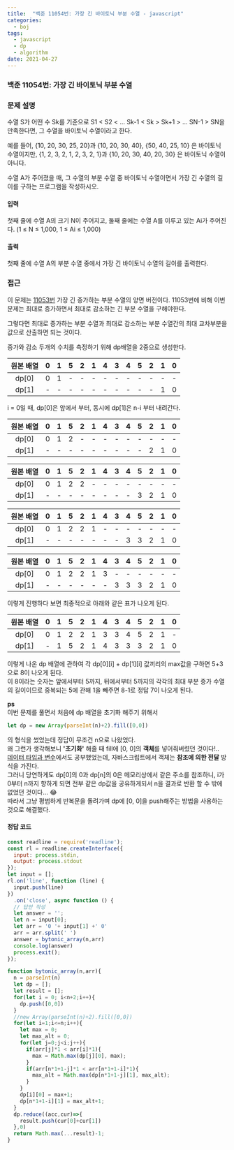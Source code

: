 ```yaml
---
title:  "백준 11054번: 가장 긴 바이토닉 부분 수열 - javascript"
categories: 
  - boj
tags:
  - javascript
  - dp
  - algorithm
date: 2021-04-27
---
```

### 백준 11054번: 가장 긴 바이토닉 부분 수열

### 문제 설명 
수열 S가 어떤 수 Sk를 기준으로 S1 < S2 < ... Sk-1 < Sk > Sk+1 > ... SN-1 > SN을 만족한다면, 그 수열을 바이토닉 수열이라고 한다.

예를 들어, {10, 20, 30, 25, 20}과 {10, 20, 30, 40}, {50, 40, 25, 10} 은 바이토닉 수열이지만,  {1, 2, 3, 2, 1, 2, 3, 2, 1}과 {10, 20, 30, 40, 20, 30} 은 바이토닉 수열이 아니다.

수열 A가 주어졌을 때, 그 수열의 부분 수열 중 바이토닉 수열이면서 가장 긴 수열의 길이를 구하는 프로그램을 작성하시오.

#### 입력
첫째 줄에 수열 A의 크기 N이 주어지고, 둘째 줄에는 수열 A를 이루고 있는 Ai가 주어진다. (1 ≤ N ≤ 1,000, 1 ≤ Ai ≤ 1,000)

#### 출력
첫째 줄에 수열 A의 부분 수열 중에서 가장 긴 바이토닉 수열의 길이를 출력한다.
### 접근   
이 문제는 [11053번](../11053) 가장 긴 증가하는 부분 수열의 양면 버전이다.
11053번에 비해 이번 문제는 최대로 증가하면서 최대로 감소하는 긴 부분 수열을 구해야한다.

그렇다면 최대로 증가하는 부분 수열과 최대로 감소하는 부분 수열간의 최대 교차부분을 값으로 산출하면 되는 것이다.   

증가와 감소 두개의 수치를 측정하기 위해 dp배열을 2중으로 생성한다.

|원본 배열|0|1|5|2|1|4|3|4|5|2|1|0|
|:-:|:-:|:-:|:-:|:-:|:-:|:-:|:-:|:-:|:-:|:-:|:-:|:-:|
|dp[0]|0|1|-|-|-|-|-|-|-|-|-|-|
|dp[1]|-|-|-|-|-|-|-|-|-|-|1|0|   

i = 0일 때,
dp[0]은 앞에서 부터, 동시에 dp[1]은 n-i 부터 내려간다.   

|원본 배열|0|1|5|2|1|4|3|4|5|2|1|0|
|:-:|:-:|:-:|:-:|:-:|:-:|:-:|:-:|:-:|:-:|:-:|:-:|:-:|
|dp[0]|0|1|2|-|-|-|-|-|-|-|-|-|
|dp[1]|-|-|-|-|-|-|-|-|-|2|1|0|   

|원본 배열|0|1|5|2|1|4|3|4|5|2|1|0|
|:-:|:-:|:-:|:-:|:-:|:-:|:-:|:-:|:-:|:-:|:-:|:-:|:-:|
|dp[0]|0|1|2|2|-|-|-|-|-|-|-|-|
|dp[1]|-|-|-|-|-|-|-|-|3|2|1|0|   

|원본 배열|0|1|5|2|1|4|3|4|5|2|1|0|
|:-:|:-:|:-:|:-:|:-:|:-:|:-:|:-:|:-:|:-:|:-:|:-:|:-:|
|dp[0]|0|1|2|2|1|-|-|-|-|-|-|-|
|dp[1]|-|-|-|-|-|-|-|3|3|2|1|0|   

|원본 배열|0|1|5|2|1|4|3|4|5|2|1|0|
|:-:|:-:|:-:|:-:|:-:|:-:|:-:|:-:|:-:|:-:|:-:|:-:|:-:|
|dp[0]|0|1|2|2|1|3|-|-|-|-|-|-|
|dp[1]|-|-|-|-|-|-|3|3|3|2|1|0|   

이렇게 진행하다 보면 최종적으로 아래와 같은 표가 나오게 된다.

|원본 배열|0|1|5|2|1|4|3|4|5|2|1|0|
|:-:|:-:|:-:|:-:|:-:|:-:|:-:|:-:|:-:|:-:|:-:|:-:|:-:|
|dp[0]|0|1|2|2|1|3|3|4|5|2|1|-|
|dp[1]|-|1|5|2|1|4|3|3|3|2|1|0|   

이렇게 나온 dp 배열에 관하여 각 dp[0][i] + dp[1][i] 값끼리의 max값을 구하면 5+3으로 8이 나오게 된다.   
이 8이라는 숫자는 앞에서부터 5까지, 뒤에서부터 5까지의 각각의 최대 부분 증가 수열의 길이이므로 중복되는 5에 관해 1을 빼주면 8-1로 정답 7이 나오게 된다.

**ps**   
이번 문제를 풀면서 처음에 dp 배열을 초기화 해주기 위해서   
```js
let dp = new Array(parseInt(n)+2).fill([0,0])
```   
의 형식을 썼었는데 정답이 무조건 n으로 나왔었다.   
왜 그런가 생각해보니 **'초기화'** 해줄 때 fill에 [0, 0]의 **객체**를 넣어줘버렸던 것이다!..   
[데이터 타입과 변수](../../js/4-js-data-type-and-varibale/#7객체-타입)에서도 공부했었는데, 자바스크립트에서 객체는 **참조에 의한 전달** 방식을 가진다.   
그러니 당연하게도 dp[0]의 0과 dp[n]의 0은 메모리상에서 같은 주소를 참조하니, i가 0부터 n까지 향하게 되면 전부 같은 dp값을 공유하게되서 n을 결과로 반환 할 수 밖에 없었던 것이다... :joy:   
따라서 그냥 평범하게 반복문을 돌려가며 dp에 [0, 0]을 push해주는 방법을 사용하는 것으로 해결했다.

#### 정답 코드
```js
const readline = require('readline');
const rl = readline.createInterface({
  input: process.stdin,
  output: process.stdout
});
let input = [];
rl.on('line', function (line) {
  input.push(line)
})
  .on('close', async function () {
  // 답안 작성
  let answer = '';
  let n = input[0];
  let arr = '0 '+ input[1] +' 0'
  arr = arr.split(' ')
  answer = bytonic_array(n,arr)
  console.log(answer)
  process.exit();
});

function bytonic_array(n,arr){
  n = parseInt(n)
  let dp = [];
  let result = [];
  for(let i = 0; i<n+2;i++){
    dp.push([0,0])
  }
  //new Array(parseInt(n)+2).fill([0,0])
  for(let i=1;i<=n;i++){
    let max = 0;
    let max_alt = 0;    
    for(let j=0;j<i;j++){
      if(arr[j]*1 < arr[i]*1){        
        max = Math.max(dp[j][0], max);
      }      
      if(arr[n*1+1-j]*1 < arr[n*1+1-i]*1){
        max_alt = Math.max(dp[n*1+1-j][1], max_alt);
      }
    }
    dp[i][0] = max+1;    
    dp[n*1+1-i][1] = max_alt+1;
  }
  dp.reduce((acc,cur)=>{
    result.push(cur[0]+cur[1])
  },0)
  return Math.max(...result)-1;
}
```